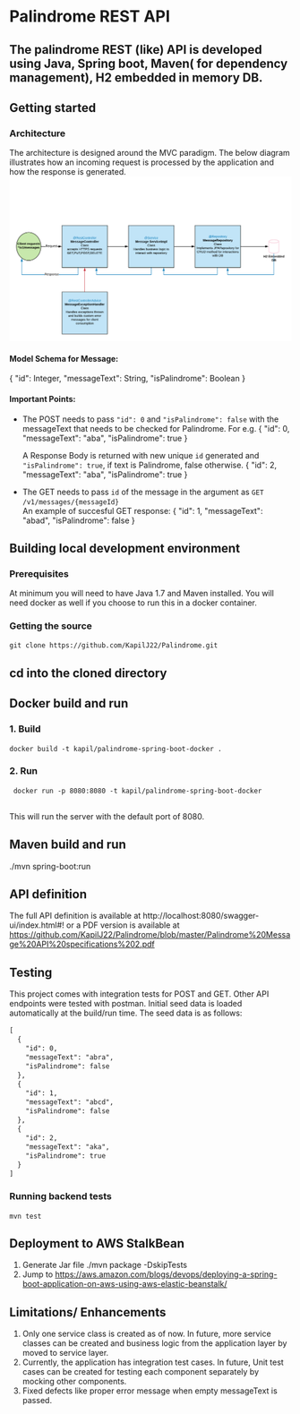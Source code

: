 # Palindrome REST API
The palindrome REST (like) API is developed using Java, Spring boot, Maven( for dependency management), H2 embedded in memory DB.  
---

## Getting started

### Architecture
The architecture is designed around the MVC paradigm. The below diagram illustrates how an incoming request is processed
by the application and how the response is generated.
![alt text](https://github.com/KapilJ22/Palindrome/blob/master/Palindrome%20Message%20API.png)

#### Model Schema for Message:

{
  "id": Integer,
  "messageText": String,
  "isPalindrome": Boolean
}

#### Important Points:

- The POST needs to pass `"id": 0` and `"isPalindrome": false` with the messageText that needs to be checked for Palindrome.
For e.g. 
{
  "id": 0,
  "messageText": "aba",
  "isPalindrome": true
}
   
   A Response Body is returned with new unique `id` generated and `"isPalindrome": true`, if text is Palindrome, false otherwise.
{
  "id": 2,
  "messageText": "aba",
  "isPalindrome": true
}

- The GET needs to pass `id` of the message in the argument as `GET /v1/messages/{messageId}`  
An example of succesful GET response:
{
  "id": 1,
  "messageText": "abad",
  "isPalindrome": false
}

## Building local development environment
### Prerequisites
At minimum you will need to have Java 1.7 and Maven installed. You will need docker as well if you choose to run this in a docker container.

### Getting the source
```
git clone https://github.com/KapilJ22/Palindrome.git
```

## cd into the cloned directory

## Docker build and run
### 1. Build
```
docker build -t kapil/palindrome-spring-boot-docker .

```

### 2. Run

```
 docker run -p 8080:8080 -t kapil/palindrome-spring-boot-docker


```
This will run the server with the default port of 8080.

## Maven build and run
./mvn spring-boot:run

## API definition
The full API definition is available at http://localhost:8080/swagger-ui/index.html#!
or a PDF version is available at  https://github.com/KapilJ22/Palindrome/blob/master/Palindrome%20Message%20API%20specifications%202.pdf


## Testing
This project comes with integration tests for POST and GET. Other API endpoints were tested with postman. 
Initial seed data is loaded automatically at the build/run time. The seed data is as follows:

```
[
  {
    "id": 0,
    "messageText": "abra",
    "isPalindrome": false
  },
  {
    "id": 1,
    "messageText": "abcd",
    "isPalindrome": false
  },
  {
    "id": 2,
    "messageText": "aka",
    "isPalindrome": true
  }
]
```

### Running backend tests

```
mvn test
```


## Deployment to AWS StalkBean
1. Generate Jar file 
    ./mvn package -DskipTests 
2. Jump to https://aws.amazon.com/blogs/devops/deploying-a-spring-boot-application-on-aws-using-aws-elastic-beanstalk/


## Limitations/ Enhancements
1. Only one service class is created as of now. In future, more service classes can be created and  business logic from the application layer by moved to service layer.
2. Currently, the application has integration test cases. In future, Unit test cases can be created for testing each component separately by mocking other components.
3. Fixed defects like proper error message when empty messageText is passed.
